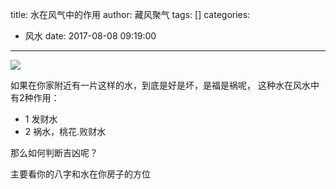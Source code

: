 title: 水在风气中的作用
author: 藏风聚气
tags: []
categories:
  - 风水
date: 2017-08-08 09:19:00
---

![](http://fs-image.pull.net.cn/17-8-8/65890751.jpg!800)

如果在你家附近有一片这样的水，到底是好是坏，是福是祸呢，
这种水在风水中有2种作用：
- 1 发财水
- 2 祸水，桃花.败财水

那么如何判断吉凶呢？

主要看你的八字和水在你房子的方位